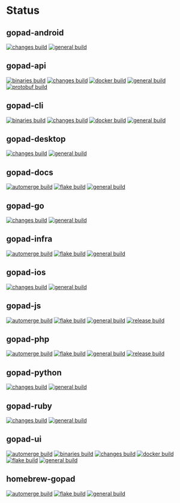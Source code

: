 # Status

## gopad-android
[![changes build](https://github.com/gopad/gopad-android/actions/workflows/changes.yml/badge.svg)](https://github.com/gopad/gopad-android/actions/workflows/changes.yml) [![general build](https://github.com/gopad/gopad-android/actions/workflows/general.yml/badge.svg)](https://github.com/gopad/gopad-android/actions/workflows/general.yml)

## gopad-api
[![binaries build](https://github.com/gopad/gopad-api/actions/workflows/binaries.yml/badge.svg)](https://github.com/gopad/gopad-api/actions/workflows/binaries.yml) [![changes build](https://github.com/gopad/gopad-api/actions/workflows/changes.yml/badge.svg)](https://github.com/gopad/gopad-api/actions/workflows/changes.yml) [![docker build](https://github.com/gopad/gopad-api/actions/workflows/docker.yml/badge.svg)](https://github.com/gopad/gopad-api/actions/workflows/docker.yml) [![general build](https://github.com/gopad/gopad-api/actions/workflows/general.yml/badge.svg)](https://github.com/gopad/gopad-api/actions/workflows/general.yml) [![protobuf build](https://github.com/gopad/gopad-api/actions/workflows/protobuf.yml/badge.svg)](https://github.com/gopad/gopad-api/actions/workflows/protobuf.yml)

## gopad-cli
[![binaries build](https://github.com/gopad/gopad-cli/actions/workflows/binaries.yml/badge.svg)](https://github.com/gopad/gopad-cli/actions/workflows/binaries.yml) [![changes build](https://github.com/gopad/gopad-cli/actions/workflows/changes.yml/badge.svg)](https://github.com/gopad/gopad-cli/actions/workflows/changes.yml) [![docker build](https://github.com/gopad/gopad-cli/actions/workflows/docker.yml/badge.svg)](https://github.com/gopad/gopad-cli/actions/workflows/docker.yml) [![general build](https://github.com/gopad/gopad-cli/actions/workflows/general.yml/badge.svg)](https://github.com/gopad/gopad-cli/actions/workflows/general.yml)

## gopad-desktop
[![changes build](https://github.com/gopad/gopad-desktop/actions/workflows/changes.yml/badge.svg)](https://github.com/gopad/gopad-desktop/actions/workflows/changes.yml) [![general build](https://github.com/gopad/gopad-desktop/actions/workflows/general.yml/badge.svg)](https://github.com/gopad/gopad-desktop/actions/workflows/general.yml)

## gopad-docs
[![automerge build](https://github.com/gopad/gopad-docs/actions/workflows/automerge.yml/badge.svg)](https://github.com/gopad/gopad-docs/actions/workflows/automerge.yml) [![flake build](https://github.com/gopad/gopad-docs/actions/workflows/flake.yml/badge.svg)](https://github.com/gopad/gopad-docs/actions/workflows/flake.yml) [![general build](https://github.com/gopad/gopad-docs/actions/workflows/general.yml/badge.svg)](https://github.com/gopad/gopad-docs/actions/workflows/general.yml)

## gopad-go
[![changes build](https://github.com/gopad/gopad-go/actions/workflows/changes.yml/badge.svg)](https://github.com/gopad/gopad-go/actions/workflows/changes.yml) [![general build](https://github.com/gopad/gopad-go/actions/workflows/general.yml/badge.svg)](https://github.com/gopad/gopad-go/actions/workflows/general.yml)

## gopad-infra
[![automerge build](https://github.com/gopad/gopad-infra/actions/workflows/automerge.yml/badge.svg)](https://github.com/gopad/gopad-infra/actions/workflows/automerge.yml) [![flake build](https://github.com/gopad/gopad-infra/actions/workflows/flake.yml/badge.svg)](https://github.com/gopad/gopad-infra/actions/workflows/flake.yml) [![general build](https://github.com/gopad/gopad-infra/actions/workflows/general.yml/badge.svg)](https://github.com/gopad/gopad-infra/actions/workflows/general.yml)

## gopad-ios
[![changes build](https://github.com/gopad/gopad-ios/actions/workflows/changes.yml/badge.svg)](https://github.com/gopad/gopad-ios/actions/workflows/changes.yml) [![general build](https://github.com/gopad/gopad-ios/actions/workflows/general.yml/badge.svg)](https://github.com/gopad/gopad-ios/actions/workflows/general.yml)

## gopad-js
[![automerge build](https://github.com/gopad/gopad-js/actions/workflows/automerge.yml/badge.svg)](https://github.com/gopad/gopad-js/actions/workflows/automerge.yml) [![flake build](https://github.com/gopad/gopad-js/actions/workflows/flake.yml/badge.svg)](https://github.com/gopad/gopad-js/actions/workflows/flake.yml) [![general build](https://github.com/gopad/gopad-js/actions/workflows/general.yml/badge.svg)](https://github.com/gopad/gopad-js/actions/workflows/general.yml) [![release build](https://github.com/gopad/gopad-js/actions/workflows/release.yml/badge.svg)](https://github.com/gopad/gopad-js/actions/workflows/release.yml)

## gopad-php
[![automerge build](https://github.com/gopad/gopad-php/actions/workflows/automerge.yml/badge.svg)](https://github.com/gopad/gopad-php/actions/workflows/automerge.yml) [![flake build](https://github.com/gopad/gopad-php/actions/workflows/flake.yml/badge.svg)](https://github.com/gopad/gopad-php/actions/workflows/flake.yml) [![general build](https://github.com/gopad/gopad-php/actions/workflows/general.yml/badge.svg)](https://github.com/gopad/gopad-php/actions/workflows/general.yml) [![release build](https://github.com/gopad/gopad-php/actions/workflows/release.yml/badge.svg)](https://github.com/gopad/gopad-php/actions/workflows/release.yml)

## gopad-python
[![changes build](https://github.com/gopad/gopad-python/actions/workflows/changes.yml/badge.svg)](https://github.com/gopad/gopad-python/actions/workflows/changes.yml) [![general build](https://github.com/gopad/gopad-python/actions/workflows/general.yml/badge.svg)](https://github.com/gopad/gopad-python/actions/workflows/general.yml)

## gopad-ruby
[![changes build](https://github.com/gopad/gopad-ruby/actions/workflows/changes.yml/badge.svg)](https://github.com/gopad/gopad-ruby/actions/workflows/changes.yml) [![general build](https://github.com/gopad/gopad-ruby/actions/workflows/general.yml/badge.svg)](https://github.com/gopad/gopad-ruby/actions/workflows/general.yml)

## gopad-ui
[![automerge build](https://github.com/gopad/gopad-ui/actions/workflows/automerge.yml/badge.svg)](https://github.com/gopad/gopad-ui/actions/workflows/automerge.yml) [![binaries build](https://github.com/gopad/gopad-ui/actions/workflows/binaries.yml/badge.svg)](https://github.com/gopad/gopad-ui/actions/workflows/binaries.yml) [![changes build](https://github.com/gopad/gopad-ui/actions/workflows/changes.yml/badge.svg)](https://github.com/gopad/gopad-ui/actions/workflows/changes.yml) [![docker build](https://github.com/gopad/gopad-ui/actions/workflows/docker.yml/badge.svg)](https://github.com/gopad/gopad-ui/actions/workflows/docker.yml) [![flake build](https://github.com/gopad/gopad-ui/actions/workflows/flake.yml/badge.svg)](https://github.com/gopad/gopad-ui/actions/workflows/flake.yml) [![general build](https://github.com/gopad/gopad-ui/actions/workflows/general.yml/badge.svg)](https://github.com/gopad/gopad-ui/actions/workflows/general.yml)

## homebrew-gopad
[![automerge build](https://github.com/gopad/homebrew-gopad/actions/workflows/automerge.yml/badge.svg)](https://github.com/gopad/homebrew-gopad/actions/workflows/automerge.yml) [![flake build](https://github.com/gopad/homebrew-gopad/actions/workflows/flake.yml/badge.svg)](https://github.com/gopad/homebrew-gopad/actions/workflows/flake.yml) [![general build](https://github.com/gopad/homebrew-gopad/actions/workflows/general.yml/badge.svg)](https://github.com/gopad/homebrew-gopad/actions/workflows/general.yml)
